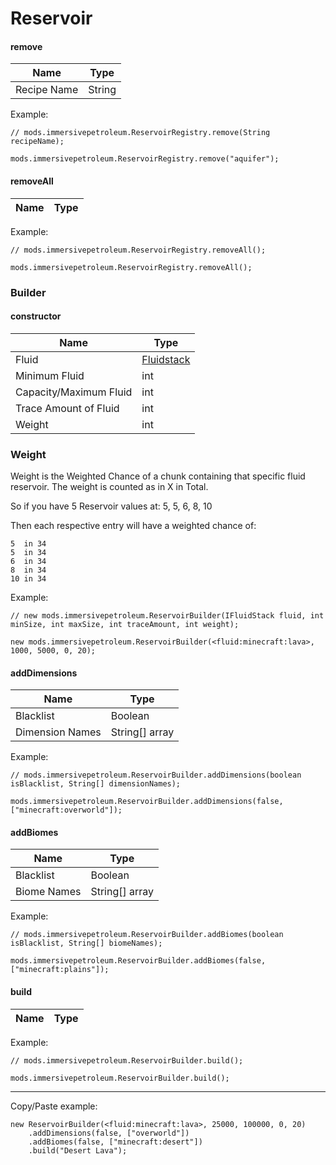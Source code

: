 # Reservoir

#### remove

| Name        | Type        |
|-------------|-------------|
| Recipe Name | String      |

Example:
```ZenScript
// mods.immersivepetroleum.ReservoirRegistry.remove(String recipeName);

mods.immersivepetroleum.ReservoirRegistry.remove("aquifer");
```

#### removeAll

| Name        | Type        |
|-------------|-------------|

Example:
```ZenScript
// mods.immersivepetroleum.ReservoirRegistry.removeAll();

mods.immersivepetroleum.ReservoirRegistry.removeAll();
```

### Builder

#### constructor

| Name                   | Type                                       |
|------------------------|--------------------------------------------|
| Fluid                  | [Fluidstack](/Vanilla/Liquids/IFluidStack/)|
| Minimum Fluid          | int                                        |
| Capacity/Maximum Fluid | int                                        |
| Trace Amount of Fluid  | int                                        |
| Weight                 | int                                        |

### Weight

Weight is the Weighted Chance of a chunk containing that specific fluid reservoir.
The weight is counted as in X in Total.

So if you have 5 Reservoir values at:
5, 5, 6, 8, 10

Then each respective entry will have a weighted chance of:
```
5  in 34
5  in 34
6  in 34
8  in 34
10 in 34
```

Example:
```zenscript
// new mods.immersivepetroleum.ReservoirBuilder(IFluidStack fluid, int minSize, int maxSize, int traceAmount, int weight);

new mods.immersivepetroleum.ReservoirBuilder(<fluid:minecraft:lava>, 1000, 5000, 0, 20);
```

#### addDimensions

| Name            | Type               |
|-----------------|--------------------|
| Blacklist       | Boolean            |
| Dimension Names | String[] array     |

Example:
```zenscript
// mods.immersivepetroleum.ReservoirBuilder.addDimensions(boolean isBlacklist, String[] dimensionNames);

mods.immersivepetroleum.ReservoirBuilder.addDimensions(false, ["minecraft:overworld"]);
```

#### addBiomes

| Name        | Type               |
|-------------|--------------------|
| Blacklist   | Boolean            |
| Biome Names | String[] array     |

Example:
```zenscript
// mods.immersivepetroleum.ReservoirBuilder.addBiomes(boolean isBlacklist, String[] biomeNames);

mods.immersivepetroleum.ReservoirBuilder.addBiomes(false, ["minecraft:plains"]);
```

#### build

| Name        | Type               |
|-------------|--------------------|

Example:
```zenscript
// mods.immersivepetroleum.ReservoirBuilder.build();

mods.immersivepetroleum.ReservoirBuilder.build();
```

---

Copy/Paste example:
```ZenScript
new ReservoirBuilder(<fluid:minecraft:lava>, 25000, 100000, 0, 20)
	.addDimensions(false, ["overworld"])
	.addBiomes(false, ["minecraft:desert"])
	.build("Desert Lava");
```
